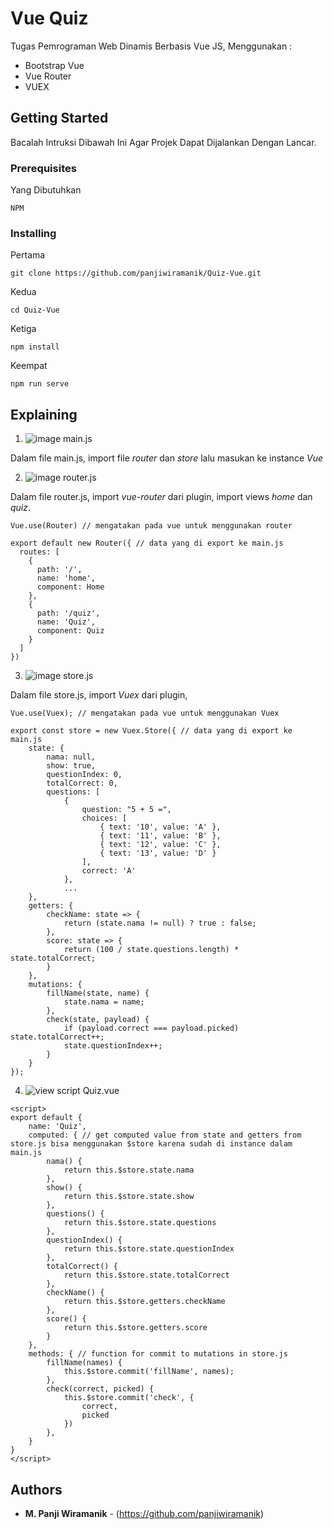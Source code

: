# Vue Quiz

Tugas Pemrograman Web Dinamis Berbasis Vue JS, Menggunakan :
* Bootstrap Vue
* Vue Router
* VUEX

## Getting Started

Bacalah Intruksi Dibawah Ini Agar Projek Dapat Dijalankan Dengan Lancar.

### Prerequisites

Yang Dibutuhkan

```
NPM
```

### Installing

Pertama
```
git clone https://github.com/panjiwiramanik/Quiz-Vue.git
```

Kedua
```
cd Quiz-Vue
```

Ketiga
```
npm install
```

Keempat
```
npm run serve

```

## Explaining

1. ![image main.js](https://i.imgur.com/vYR49qO.png "image main.js")

Dalam file main.js, import file *router* dan *store* lalu masukan ke instance *Vue*

2. ![image router.js](https://i.imgur.com/V2uGIne.png "image router.js")

Dalam file router.js, import *vue-router* dari plugin, import views *home* dan *quiz*.
```
Vue.use(Router) // mengatakan pada vue untuk menggunakan router

export default new Router({ // data yang di export ke main.js
  routes: [
    {
      path: '/',
      name: 'home',
      component: Home
    },
    {
      path: '/quiz',
      name: 'Quiz',
      component: Quiz
    }
  ]
})
```

3. ![image store.js](https://i.imgur.com/iZcn9vN.png "image store.js")

Dalam file store.js, import *Vuex* dari plugin,
```
Vue.use(Vuex); // mengatakan pada vue untuk menggunakan Vuex

export const store = new Vuex.Store({ // data yang di export ke main.js
	state: {
        nama: null,
		show: true,
		questionIndex: 0,
		totalCorrect: 0,
        questions: [
            {
                question: "5 + 5 =",
                choices: [
                    { text: '10', value: 'A' },
                    { text: '11', value: 'B' },
                    { text: '12', value: 'C' },
                    { text: '13', value: 'D' }
                ],
                correct: 'A'
            },
            ...
	},
	getters: {
        checkName: state => {
			return (state.nama != null) ? true : false;
		},
		score: state => {
			return (100 / state.questions.length) * state.totalCorrect;
		}
	},
	mutations: {
        fillName(state, name) {
			state.nama = name;
		},
		check(state, payload) {
			if (payload.correct === payload.picked) state.totalCorrect++;
			state.questionIndex++;
		}
	}	
});
```

4. ![view script Quiz.vue](https://i.imgur.com/RwLVahD.png "view script Quiz.vue")

```
<script>
export default {
	name: 'Quiz',
	computed: { // get computed value from state and getters from store.js bisa menggunakan $store karena sudah di instance dalam main.js
		nama() {
			return this.$store.state.nama
		},
		show() {
			return this.$store.state.show
		},
		questions() {
			return this.$store.state.questions
		},
		questionIndex() {
			return this.$store.state.questionIndex
		},
		totalCorrect() {
			return this.$store.state.totalCorrect
		},
		checkName() {
			return this.$store.getters.checkName
		},
		score() {
			return this.$store.getters.score
		}
	},
	methods: { // function for commit to mutations in store.js
		fillName(names) {
			this.$store.commit('fillName', names);
		},
		check(correct, picked) {
			this.$store.commit('check', {
				correct,
				picked
			})
		},
	}
}
</script>
```

## Authors

* **M. Panji Wiramanik** - (https://github.com/panjiwiramanik)